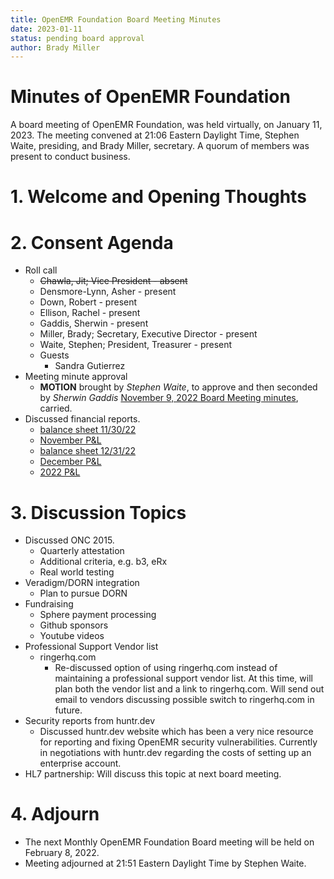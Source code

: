 ```yaml
---
title: OpenEMR Foundation Board Meeting Minutes
date: 2023-01-11
status: pending board approval
author: Brady Miller
---
```


# Minutes of OpenEMR Foundation

A board meeting of OpenEMR Foundation, was held virtually, on January 11, 2023. The meeting
convened at 21:06 Eastern Daylight Time, Stephen Waite, presiding, and Brady Miller, secretary.
A quorum of members was present to conduct business.

# 1. Welcome and Opening Thoughts

# 2. Consent Agenda
  - Roll call
    - ~~Chawla, Jit; Vice President - absent~~
    - Densmore-Lynn, Asher - present
    - Down, Robert - present
    - Ellison, Rachel - present
    - Gaddis, Sherwin - present
    - Miller, Brady; Secretary, Executive Director - present
    - Waite, Stephen; President, Treasurer - present
    - Guests
      - Sandra Gutierrez
  - Meeting minute approval
    - **MOTION** brought by _Stephen Waite_, to approve and then seconded by _Sherwin Gaddis_ [November 9, 2022 Board Meeting minutes](https://github.com/openemr/foundation-minutes/blob/master/2022-11-09-Board.md), carried.
  - Discussed financial reports.
    - [balance sheet 11/30/22](https://community.open-emr.org/uploads/short-url/Au2pdo7zKkHjUJCwaNZ9GvbLsIM.pdf)
    - [November P&L](https://community.open-emr.org/uploads/short-url/tQexJFMbrNFqzJ22viDL47oSywt.pdf)
    - [balance sheet 12/31/22](https://community.open-emr.org/uploads/short-url/qRAF0WUPxmltfT3NEOUpBoNH8Pf.pdf)
    - [December P&L](https://community.open-emr.org/uploads/short-url/64gMrDcVeFjpwkMclMQyWNFIR0e.pdf)
    - [2022 P&L](https://community.open-emr.org/uploads/short-url/4tbt9RrxExsJfsQVFgFtNqgqdrR.pdf)

# 3. Discussion Topics
  - Discussed ONC 2015.
    - Quarterly attestation
    - Additional criteria, e.g. b3, eRx
    - Real world testing
  - Veradigm/DORN integration
    - Plan to pursue DORN
  - Fundraising
    - Sphere payment processing
    - Github sponsors
    - Youtube videos
  - Professional Support Vendor list
    - ringerhq.com
      - Re-discussed option of using ringerhq.com instead of maintaining a professional support vendor list. At this time, will plan both the vendor list and a link to ringerhq.com. Will send out email to vendors discussing possible switch to ringerhq.com in future.
  - Security reports from huntr.dev
    - Discussed huntr.dev website which has been a very nice resource for reporting and fixing OpenEMR security vulnerabilities. Currently in negotiations with huntr.dev regarding the costs of setting up an enterprise account.
  - HL7 partnership: Will discuss this topic at next board meeting.

# 4. Adjourn
  - The next Monthly OpenEMR Foundation Board meeting will be held on February 8, 2022.
  - Meeting adjourned at 21:51 Eastern Daylight Time by Stephen Waite.
  
